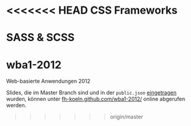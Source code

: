<<<<<<< HEAD
CSS Frameworks
==============

SASS & SCSS
=======
wba1-2012
=========

Web-basierte Anwendungen 2012

Slides, die im Master Branch sind und in der `public.json` [eingetragen](https://github.com/fh-koeln/wba1-2012/wiki/Git-CheatSheet#wiki-gh-pages) wurden, können unter [fh-koeln.github.com/wba1-2012/](http://fh-koeln.github.com/wba1-2012/) online abgerufen werden.
>>>>>>> origin/master
